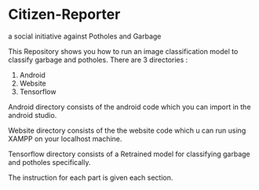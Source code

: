 # Citizen-Reporter
a social initiative against Potholes and Garbage 

This Repository shows you how to run an image classification model to classify garbage and potholes.
There are 3 directories :
1. Android
2. Website
3. Tensorflow 

Android directory consists of the android code which you can import in the android studio.

Website directory consists of the the website code which u can run using XAMPP on your localhost machine.

Tensorflow directory consists of a Retrained  model for classifying garbage and potholes specifically.

The instruction for each part is given each section.
